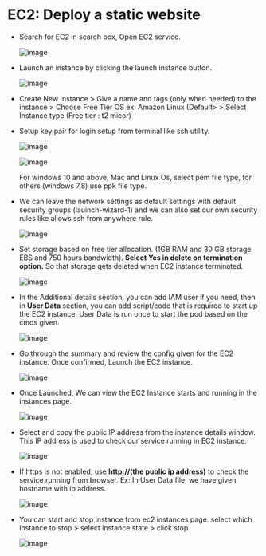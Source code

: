# EC2: Deploy a static website
  - Search for EC2 in search box, Open EC2 service.
    
     ![image](https://github.com/user-attachments/assets/a081a410-01aa-4e1a-b190-c536e58a6f01)
  
  - Launch an instance by clicking the launch instance button.

      ![image](https://github.com/user-attachments/assets/8552478e-cac5-43d1-96b6-551abe828c2f)

  - Create New Instance > Give a name and tags (only when needed) to the instance > Choose Free Tier OS ex: Amazon Linux (Default> >  Select Instance type (Free tier : t2 micor)
  - Setup key pair for login setup from terminal like ssh utility.

      ![image](https://github.com/user-attachments/assets/07a8da4e-0d8d-42ed-ab19-834d4f954b9e)

      ![image](https://github.com/user-attachments/assets/124b7f52-0842-4aa5-998a-0ad5eea320e6)

    For windows 10 and above, Mac and Linux Os, select pem file type, for others (windows 7,8) use ppk file type.

  - We can leave the network settings as default settings with default security groups (lauinch-wizard-1) and we can also set our own security rules like allows ssh from anywhere rule.

      ![image](https://github.com/user-attachments/assets/ef522a21-6046-4b7f-99e7-be0f0b6a2af1)
  
  - Set storage based on free tier allocation.  (1GB RAM and 30  GB storage EBS and 750 hours bandwidth). **Select Yes in delete on termination option.** So that storage gets deleted when EC2 instance terminated.

      ![image](https://github.com/user-attachments/assets/686fe8a9-3146-4369-bd50-9c3cd51fba92)

  - In the Additional details section, you can add IAM user if you need, then in **User Data** section, you can add script/code that is required to start up the EC2 instance. User Data is run once to start the pod based on the cmds given.

      ![image](https://github.com/user-attachments/assets/eb228101-de57-455d-822b-c4fee67ece66)

  - Go through the summary and review the config given for the EC2 instance. Once confirmed, Launch the EC2 instance.

      ![image](https://github.com/user-attachments/assets/1a176769-d5f2-4c7c-8081-d2ccc992a382)

  - Once Launched, We can view the EC2 Instance starts and running in the instances page.

      ![image](https://github.com/user-attachments/assets/3492f368-e1dc-4dd1-8e00-02fc2af10ea0)
  
  - Select and copy the public IP address from the instance details window. This IP address is used to check our service running in EC2 instance. 

      ![image](https://github.com/user-attachments/assets/5667293b-3403-403d-99b1-bb635729ab1b)

  - If https is not enabled, use **http://(the public ip address)** to check the service running from browser. Ex: In User Data file, we have given hostname with ip address. 

      ![image](https://github.com/user-attachments/assets/65e2b4ff-b969-45d3-9b1b-ae6e66d78e3b)

  - You can start and stop instance from ec2 instances page. select which instance to stop > select instance state > click stop
    
      ![image](https://github.com/user-attachments/assets/9765fac0-8564-48ce-96dd-874d3dd148c9)


